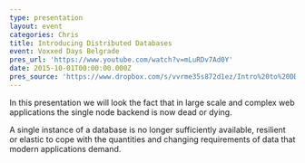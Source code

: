 ```yaml
---
type: presentation
layout: event
categories: Chris
title: Introducing Distributed Databases
event: Voxxed Days Belgrade
pres_url: 'https://www.youtube.com/watch?v=mLuRDv7Ad0Y'
date: 2015-10-01T00:00:00.000Z
pres_source: 'https://www.dropbox.com/s/vvrme35s872d1ez/Intro%20to%20DD.key?dl=0'
---
```


In this presentation we will look the fact that in large scale and complex web applications the single node backend is now dead or dying.

A single instance of a database is no longer sufficiently available, resilient or elastic to cope with the quantities and changing requirements of data that modern applications demand.
